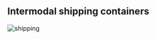 ## Intermodal shipping containers

![shipping](/dfrnascimento/scenarios/docker/assets/shipping-industry-solution.png)
